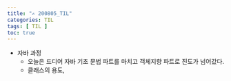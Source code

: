 ```yaml
---
title: "✍ 200805_TIL"
categories: TIL
tags: [ TIL ]
toc: true
---
```






- 자바 과정
  - 오늘은 드디어 자바 기초 문법 파트를 마치고 객체지향 파트로 진도가 넘어갔다. 
  - 클래스의 용도, 

